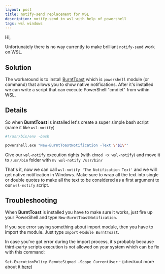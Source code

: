 ```yaml
---
layout: post
title: notify-send replacement for WSL
description: notify-send in wsl with help of powershell
tags: wsl windows
---
```


Hi,

Unfortunately there is no way currently to make brilliant `notify-send` work on WSL.

Solution
--------
The workaround is to install [BurntToast](https://github.com/Windos/BurntToast) which is
`powershell` module (or command) that allows you to show native notifications.
After it's installed we can write a script that can execute PowerShell "cmdlet" from within WSL.

Details
-------

So when **BurntToast** is installed let's create a super simple bash script (name it like `wsl-notify`)

```bash
#!/usr/bin/env -bash

powershell.exe "New-BurntToastNotification -Text \"$1\""
```

Give our `wsl-notify` execution rights (with `chmod +x wsl-notify`) and move it to `/usr/bin` folder with `mv wsl-notify /usr/bin/`

That's it, now we can call `wsl-notify 'The Notification Text'` and we will get native notification in Windows.
Make sure to wrap all the text into single or double quotes to make all the text to be considered as a first argument to our `wsl-notify` script.

Troubleshooting
---------------

When **BurntToast**  is installed you have to make sure it works, just fire up your PowerShell and type `New-BurntToastNotification`.

If you see error saying something about import module, then you have to import the module.
Just type `Import-Module BurntToast`.

In case you've got error during the import process,
it's probably because third-party scripts execution is not allowed on your system
which can be fix with this command:

`Set-ExecutionPolicy RemoteSigned -Scope CurrentUser` - (checkout more about it [here](https://docs.microsoft.com/en-us/powershell/module/microsoft.powershell.security/set-executionpolicy?view=powershell-6))
